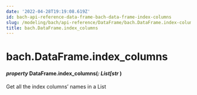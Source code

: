 ```yaml
---
date: '2022-04-28T19:19:08.619Z'
id: bach-api-reference-data-frame-bach-data-frame-index-columns
slug: /modeling/bach/api-reference/DataFrame/bach.DataFrame.index-columns/
title: bach.DataFrame.index_columns
---
```


# bach.DataFrame.index_columns


#### _property_ DataFrame.index_columns(_: List[str_ )
Get all the index columns’ names in a List

<!-- !! processed by numpydoc !! -->

